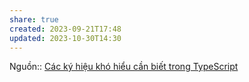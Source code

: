 ```yaml
---
share: true
created: 2023-09-21T17:48
updated: 2023-10-30T14:30
---
```

Nguồn:: [Các ký hiệu khó hiểu cần biết trong TypeScript](https://viblo.asia/p/cac-ky-hieu-kho-hieu-can-biet-trong-typescript-WAyK86r6lxX)
